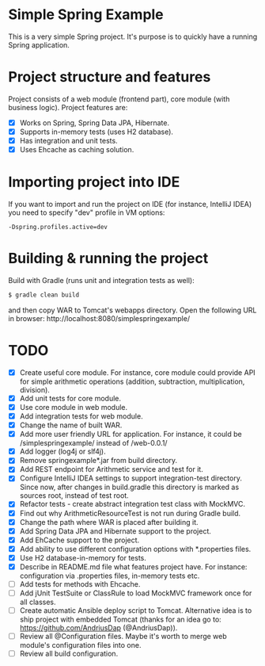 # Simple Spring Example
This is a very simple Spring project. It's purpose is to quickly have a running Spring application.

# Project structure and features
Project consists of a web module (frontend part), core module (with business logic).
Project features are:
- [x] Works on Spring, Spring Data JPA, Hibernate.
- [x] Supports in-memory tests (uses H2 database).
- [x] Has integration and unit tests.
- [x] Uses Ehcache as caching solution.

# Importing project into IDE
If you want to import and run the project on IDE (for instance, IntelliJ IDEA) you need to specify "dev" profile in VM options:
```
-Dspring.profiles.active=dev
```

# Building & running the project
Build with Gradle (runs unit and integration tests as well):

```bash
$ gradle clean build
```
and then copy WAR to Tomcat's webapps directory. Open the following URL in browser: http://localhost:8080/simplespringexample/

# TODO
- [x] Create useful core module. For instance, core module could provide API for simple arithmetic operations (addition, subtraction, multiplication, division).
- [x] Add unit tests for core module.
- [x] Use core module in web module.
- [x] Add integration tests for web module.
- [x] Change the name of built WAR.
- [x] Add more user friendly URL for application. For instance, it could be /simplespringexample/ instead of /web-0.0.1/
- [x] Add logger (log4j or slf4j).
- [x] Remove springexample*.jar from build directory.
- [x] Add REST endpoint for Arithmetic service and test for it.
- [x] Configure IntelliJ IDEA settings to support integration-test directory. Since now, after changes in build.gradle this directory is marked as sources root, instead of test root.
- [x] Refactor tests - create abstract integration test class with MockMVC.
- [x] Find out why ArithmeticResourceTest is not run during Gradle build.
- [x] Change the path where WAR is placed after building it.
- [x] Add Spring Data JPA and Hibernate support to the project.
- [x] Add EhCache support to the project.
- [x] Add ability to use different configuration options with *.properties files.
- [x] Use H2 database-in-memory for tests.
- [x] Describe in README.md file what features project have. For instance: configuration via .properties files, in-memory tests etc.
- [ ] Add tests for methods with Ehcache.
- [ ] Add jUnit TestSuite or ClassRule to load MockMVC framework once for all classes.
- [ ] Create automatic Ansible deploy script to Tomcat. Alternative idea is to ship project with embedded Tomcat (thanks for an idea go to: https://github.com/AndriusDap (@AndriusDap)).
- [ ] Review all @Configuration files. Maybe it's worth to merge web module's configuration files into one.
- [ ] Review all build configuration.
